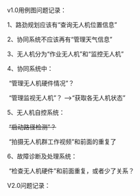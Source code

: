 v1.0用例图问题记录：

1、路劲规划应该有“查询无人机位置信息”

2、协同系统不应该再有“管理天气信息”

3、无人机分为“作业无人机”和“监控无人机”

4、协同系统中：

​	“管理无人机硬件情况”？

​	“管理监视无人机”？ -->“获取各无人机状态”

5、无人机自控系统：

​	~~“启动路径检测”？~~

​	“拍摄无人机群工作视频”和前面的重复了

6、故障诊断及处理系统：

​	“检查无人机硬件”和前面重复，或者少了关系？



V2.0问题记录：

